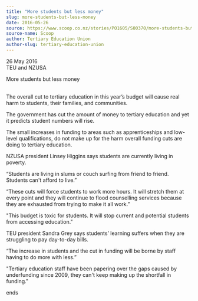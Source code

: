 ```yaml
---
title: "More students but less money"
slug: more-students-but-less-money
date: 2016-05-26
source: https://www.scoop.co.nz/stories/PO1605/S00370/more-students-but-less-money.htm
source-name: Scoop
author: Tertiary Education Union
author-slug: tertiary-education-union
---
```


<p>26 May 2016<br>TEU and NZUSA</p>

<p>More students but less
money</p>

<p><br>The overall cut to tertiary education in this
year’s budget will cause real harm to students, their
families, and communities.</p>

<p>The government has cut the
amount of money to tertiary education and yet it predicts
student numbers will rise.</p>

<p>The small increases in funding
to areas such as apprenticeships and low-level
qualifications, do not make up for the harm overall funding
cuts are doing to tertiary education.</p>

<p>NZUSA president
Linsey Higgins says students are currently living in
poverty.<p>

<p>“Students are living in slums or couch surfing
from friend to friend. Students can't afford to
live.”</p>

<p>“These cuts will force students to work more
hours. It will stretch them at every point and they will
continue to flood counselling services because they are
exhausted from trying to make it all work.”</p>

<p>"This budget
is toxic for students. It will stop current and potential
students from accessing education."</p>

<p>TEU president Sandra
Grey says students’ learning suffers when they are
struggling to pay day-to-day bills.<p>

<p>“The increase in
students and the cut in funding will be borne by staff
having to do more with less.”</p>

<p>"Tertiary education staff
have been papering over the gaps caused by underfunding
since 2009, they can't keep making up the shortfall in
funding."</p>

<p>ends<p>


